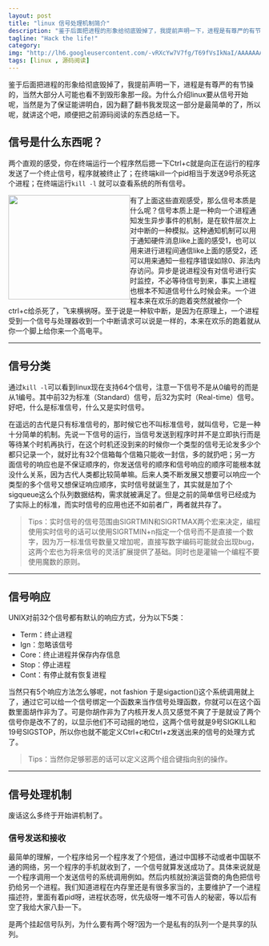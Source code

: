 ```yaml
---
layout: post
title: "linux 信号处理机制简介"
description: "鉴于后面把进程的形象给彻底毁掉了，我提前声明一下，进程是有尊严的有节操的，当然大部分人可能也看不到毁形象那一段了。"
tagline: "Hack the life!"
category: 
img: "http://lh6.googleusercontent.com/-vRXcYw7V7fg/T69fVsIkNaI/AAAAAAAAAIw/Y3KgmC33VbI/s512/linux.jpg"
tags: [linux , 源码阅读]
---
```

<div>
<p>
    鉴于后面把进程的形象给彻底毁掉了，我提前声明一下，进程是有尊严的有节操的，当然大部分人可能也看不到毁形象那一段。为什么介绍linux要从信号开始呢，当然是为了保证能讲明白，因为翻了翻书我发现这一部分是最简单的了，所以呢，就讲这个吧，顺便把之前源码阅读的东西总结一下。
</p>
<h2>信号是什么东西呢？</h2>
<p>两个直观的感受，你在终端运行一个程序然后摁一下Ctrl+c就是向正在运行的程序发送了一个终止信号，程序就被终止了；在终端kill一个pid相当于发送9号杀死这个进程；在终端运行<code>kill -l</code>
就可以查看系统的所有信号。   </p> 
<img src="http://lh6.googleusercontent.com/-vRXcYw7V7fg/T69fVsIkNaI/AAAAAAAAAIw/Y3KgmC33VbI/s512/linux.jpg" style="float:left;width:243px;height:208px">	
<p>有了上面这些直观感受，那么信号本质是什么呢？信号本质上是一种向一个进程通知发生异步事件的机制，是在软件层次上对中断的一种模拟。这种通知机制可以用于通知硬件消息like上面的感受1，也可以用来进行进程间通信like上面的感受2，还可以用来通知一些程序错误如除0、非法内存访问。异步是说进程没有对信号进行实时监控，不必等待信号到来，事实上进程也根本不知道信号什么时候会来。一个进程本来在欢乐的跑着突然就被你一个ctrl+c给杀死了，飞来横祸呀。至于说是一种软中断，是因为在原理上，一个进程受到一个信号与处理器收到一个中断请求可以说是一样的，本来在欢乐的跑着就从你一个脚上给你来一个高电平。</p>
<hr>
<h2>信号分类</h2>
<p>通过<code>kill -l</code>可以看到linux现在支持64个信号，注意一下信号不是从0编号的而是从1编号。其中前32为标准（Standard）信号，后32为实时（Real-time）信号。好吧，什么是标准信号，什么又是实时信号。</p>
<p>在遥远的古代是只有标准信号的，那时候它也不叫标准信号，就叫信号，它是一种十分简单的机制。先说一下信号的运行，当信号发送到程序时并不是立即执行而是等待某个时机再执行，在这个时机还没到来的时候你一个类型的信号无论发多少个都只记录一个，就好比有32个信箱每个信箱只能收一封信，多的就扔吧；另一方面信号的响应也是不保证顺序的，你发送信号的顺序和信号响应的顺序可能根本就没什么关系，因为古代人类都比较简单嘛。后来人类不断发展又想要可以响应一个类型的多个信号又想保证响应顺序，实时信号就诞生了，其实就是加了个sigqueue这么个队列数据结构，需求就被满足了。但是之前的简单信号已经成为了实际上的标准，而实时信号的应用也还不如前者广，两者就共存了。</p>
<blockquote>Tips：实时信号的信号范围由SIGRTMIN和SIGRTMAX两个宏来决定，编程使用实时信号的话可以使用SIGRTMIN+n指定一个信号而不是直接一个数字，因为万一标准信号数量又增加呢，直接写数字编码可能就会出现bug，这两个宏也为将来信号的灵活扩展提供了基础。同时也是灌输一个编程不要使用魔数的原则。</blockquote>
<hr>
<h2>信号响应</h2>
UNIX对前32个信号都有默认的响应方式，分为以下5类：
<ul>
<li>Term：终止进程</li>
<li>Ign：忽略该信号</li>
<li>Core：终止进程并保存内存信息</li>
<li>Stop：停止进程</li>
<li>Cont：有停止就有恢复进程</li>
</ul>
<p>当然只有5个响应方法怎么够呢，not fashion 于是sigaction()这个系统调用就上了，通过它可以给一个信号绑定一个函数来当作信号处理函数，你就可以在这个函数里面胡作非为了。可是你胡作非为了内核开发人员又感觉不爽了于是就设了两个信号你是改不了的，以显示他们不可动摇的地位，这两个信号就是9号SIGKILL和19号SIGSTOP，所以你也就不能定义Ctrl+c和Ctrl+z发送出来的信号的处理方式了。</p>
<blockquote>Tips：当然你足够邪恶的话可以定义这两个组合键指向别的操作。</blockquote>
<hr>
<h2>信号处理机制</h2>
<p>废话这么多终于开始讲机制了。</p>
<h3>信号发送和接收</h3>
<p>最简单的理解，一个程序给另一个程序发了个短信，通过中国移不动或者中国联不通的网络，另一个程序的手机就收到了，一个信号就算发送成功了。具体来说就是一个程序调用一个发送信号的系统调用例如。然后内核就扮演运营商的角色把信号扔给另一个进程。我们知道进程在内存里还是有很多家当的，主要维护了一个进程描述符，里面有着pid呀，进程状态呀，优先级呀一堆不可告人的秘密，等以后有空了我给大家八卦一下。</p>
<p>是两个挂起信号队列，为什么要有两个呀?因为一个是私有的队列一个是共享的队列。</p>

</div>
